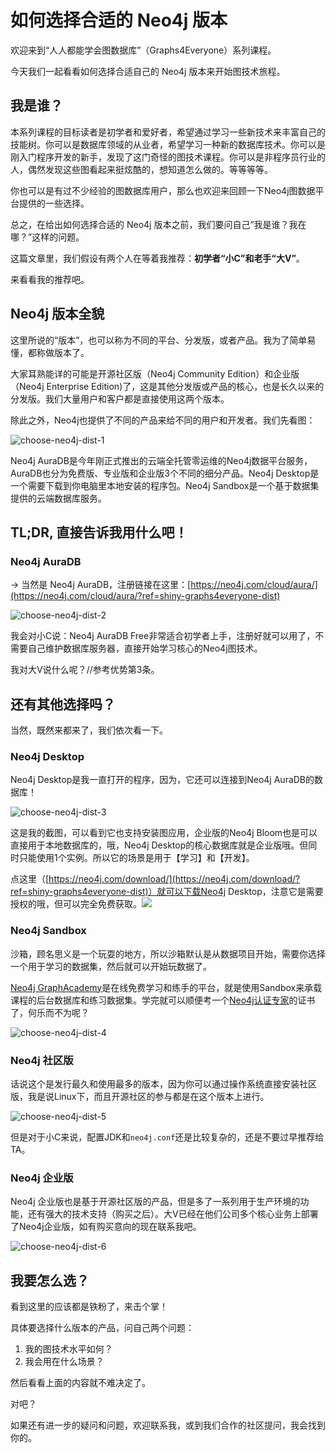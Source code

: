# 如何选择合适的 Neo4j 版本

欢迎来到“人人都能学会图数据库”（Graphs4Everyone）系列课程。

今天我们一起看看如何选择合适自己的 Neo4j 版本来开始图技术旅程。

## 我是谁？

本系列课程的目标读者是初学者和爱好者，希望通过学习一些新技术来丰富自己的技能树。你可以是数据库领域的从业者，希望学习一种新的数据库技术。你可以是刚入门程序开发的新手，发现了这门奇怪的图技术课程。你可以是非程序员行业的人，偶然发现这些图看起来挺炫酷的，想知道怎么做的。等等等等。

你也可以是有过不少经验的图数据库用户，那么也欢迎来回顾一下Neo4j图数据平台提供的一些选择。

总之，在给出如何选择合适的 Neo4j 版本之前，我们要问自己”我是谁？我在哪？”这样的问题。

这篇文章里，我们假设有两个人在等着我推荐：**初学者“小C”**和**老手“大V”**。

来看看我的推荐吧。

## Neo4j 版本全貌

这里所说的“版本”，也可以称为不同的平台、分发版，或者产品。我为了简单易懂，都称做版本了。

大家耳熟能详的可能是开源社区版（Neo4j Community Edition）和企业版（Neo4j Enterprise Edition)了，这是其他分发版或产品的核心，也是长久以来的分发版。我们大量用户和客户都是直接使用这两个版本。

除此之外，Neo4j也提供了不同的产品来给不同的用户和开发者。我们先看图：

![choose-neo4j-dist-1](how-to-choose-the-correct-neo4j-dist/choose-neo4j-dist-1.png)

Neo4j AuraDB是今年刚正式推出的云端全托管零运维的Neo4j数据平台服务，AuraDB也分为免费版、专业版和企业版3个不同的细分产品。Neo4j Desktop是一个需要下载到你电脑里本地安装的程序包。Neo4j Sandbox是一个基于数据集提供的云端数据库服务。

## TL;DR, 直接告诉我用什么吧！

### Neo4j AuraDB

→ 当然是 Neo4j AuraDB，注册链接在这里：[https://neo4j.com/cloud/aura/](https://neo4j.com/cloud/aura/?ref=shiny-graphs4everyone-dist)

![choose-neo4j-dist-2](how-to-choose-the-correct-neo4j-dist/choose-neo4j-dist-2.png)

我会对小C说：Neo4j AuraDB Free非常适合初学者上手，注册好就可以用了，不需要自己维护数据库服务器，直接开始学习核心的Neo4j图技术。

我对大V说什么呢？//参考优势第3条。

## 还有其他选择吗？

当然，既然来都来了，我们依次看一下。

### Neo4j Desktop

Neo4j Desktop是我一直打开的程序，因为，它还可以连接到Neo4j AuraDB的数据库！

![choose-neo4j-dist-3](how-to-choose-the-correct-neo4j-dist/choose-neo4j-dist-3.png)

这是我的截图，可以看到它也支持安装图应用，企业版的Neo4j Bloom也是可以直接用于本地数据库的，哦，Neo4j Desktop的核心数据库就是企业版哦。但同时只能使用1个实例。所以它的场景是用于【学习】和【开发】。

点这里（[https://neo4j.com/download/](https://neo4j.com/download/?ref=shiny-graphs4everyone-dist)）就可以下载Neo4j Desktop，注意它是需要授权的哦，但可以完全免费获取。![](how-to-choose-the-correct-neo4j-dist/shiny-neo4j-desktop.png)

### Neo4j Sandbox

沙箱，顾名思义是一个玩耍的地方，所以沙箱默认是从数据项目开始，需要你选择一个用于学习的数据集，然后就可以开始玩数据了。

[Neo4j GraphAcademy](https://graphacademy.neo4j.com/?ref=)是在线免费学习和练手的平台，就是使用Sandbox来承载课程的后台数据库和练习数据集。学完就可以顺便考一个[Neo4j认证专家](https://graphacademy.neo4j.com/courses/neo4j-certification/)的证书了，何乐而不为呢？

![choose-neo4j-dist-4](how-to-choose-the-correct-neo4j-dist/choose-neo4j-dist-4.png)

### Neo4j 社区版

话说这个是发行最久和使用最多的版本，因为你可以通过操作系统直接安装社区版，我是说Linux下，而且开源社区的参与都是在这个版本上进行。

![choose-neo4j-dist-5](how-to-choose-the-correct-neo4j-dist/choose-neo4j-dist-5.png)

但是对于小C来说，配置JDK和`neo4j.conf`还是比较复杂的，还是不要过早推荐给TA。

### Neo4j 企业版

Neo4j 企业版也是基于开源社区版的产品，但是多了一系列用于生产环境的功能，还有强大的技术支持（购买之后）。大V已经在他们公司多个核心业务上部署了Neo4j企业版，如有购买意向的现在联系我吧。

![choose-neo4j-dist-6](how-to-choose-the-correct-neo4j-dist/choose-neo4j-dist-6.png)

## 我要怎么选？

看到这里的应该都是铁粉了，来击个掌！

具体要选择什么版本的产品，问自己两个问题：

1. 我的图技术水平如何？
2. 我会用在什么场景？

然后看看上面的内容就不难决定了。

对吧？

如果还有进一步的疑问和问题，欢迎联系我，或到我们合作的社区提问，我会找到你的。